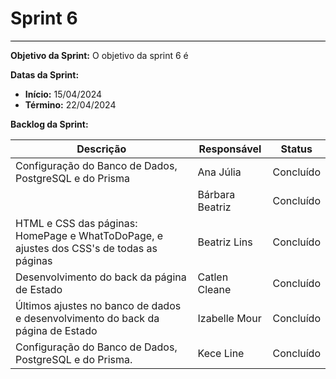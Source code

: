 # **Sprint 6**
<hr style="border: 0; height: 1px; background-color: #000000;">

**Objetivo da Sprint:**
O objetivo da sprint 6 é 

**Datas da Sprint:**

- **Início:** 15/04/2024 
- **Término:** 22/04/2024 

**Backlog da Sprint:**

| Descrição | Responsável | Status |
|------------|-------------|-----------------------|
|  Configuração do Banco de Dados, PostgreSQL e do Prisma| Ana Júlia | Concluído |
|  | Bárbara Beatriz | Concluído |
| HTML e CSS das páginas: HomePage e WhatToDoPage, e ajustes dos CSS's de todas as páginas  | Beatriz Lins | Concluído |
|  Desenvolvimento do back da página de Estado  | Catlen Cleane | Concluído |
|  Últimos ajustes no banco de dados e desenvolvimento do back da página de Estado | Izabelle Mour | Concluído |
| Configuração do Banco de Dados, PostgreSQL e do Prisma. | Kece Line | Concluído |

